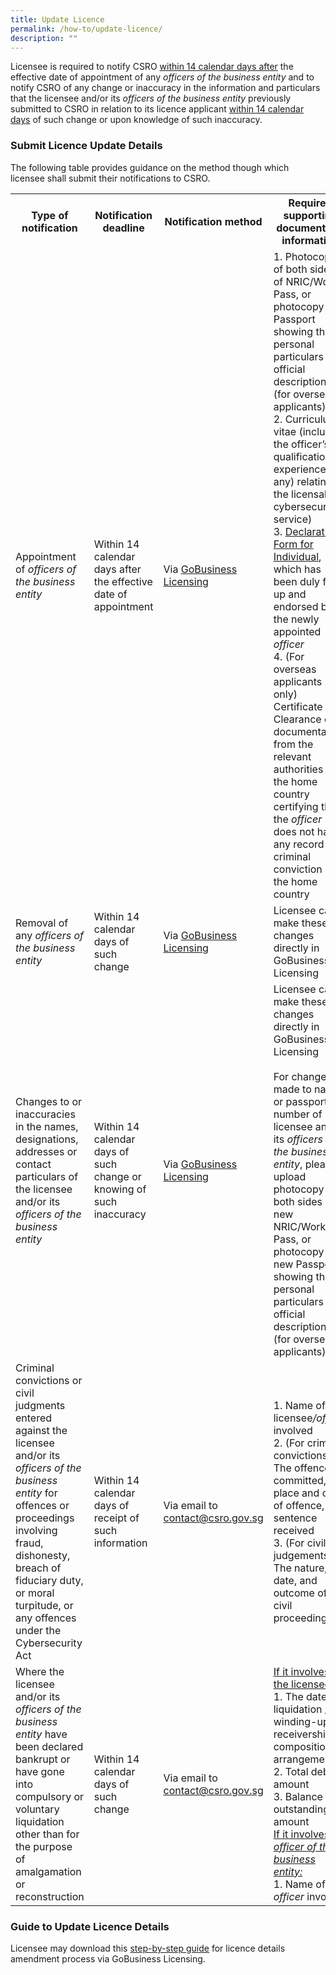 ```yaml
---
title: Update Licence
permalink: /how-to/update-licence/
description: ""
---
```

Licensee is required to notify CSRO <u>within 14 calendar days after</u> the effective date of appointment of any <i>officers of the business entity</i> and to notify CSRO of any change or inaccuracy in the information and particulars that the licensee and/or its <i>officers of the business entity</i> previously submitted to CSRO in relation to its licence applicant <u>within 14 calendar days</u> of such change or upon knowledge of such inaccuracy.

### Submit Licence Update Details
The following table provides guidance on the method though which licensee shall submit their notifications to CSRO.

<table>
<tbody><tr>
	<th width="20%"><b>Type of notification</b></th>
	<th width="20%"><b>Notification deadline</b></th>
	<th width="10%"><b>Notification method</b></th>
	<th width="50%"><b>Required supporting documents or information</b></th>
</tr>
<tr>
	<td>Appointment of <i>officers of the business entity</i></td>
<td>Within 14 calendar days after the effective date of appointment</td>
	<td>Via <a href="https://licence1.business.gov.sg/feportal/web/frontier/home">GoBusiness Licensing</a></td>
<td>1. Photocopy of both sides of NRIC/Work Pass, or photocopy of Passport showing the personal particulars and official descriptions (for overseas applicants)<br>2.	Curriculum vitae (including the officer’s qualification or experience (if any) relating to the licensable cybersecurity service)<br>3.	<a href="/files/Forms/Declaration%20Form%20for%20Individual.pdf" download>Declaration Form for Individual</a>, which has been duly filled up and endorsed by the newly appointed <i>officer</i><br>4.	(For overseas applicants only) Certificate of Clearance or documentation from the relevant authorities in the home country certifying that the <i>officer</i> does not have any record of criminal conviction in the home country
</td>
</tr>
<tr>
	<td>Removal of any <i>officers of the business entity</i></td>
<td>Within 14 calendar days of such change </td>
	<td>Via <a href="https://licence1.business.gov.sg/feportal/web/frontier/home">GoBusiness Licensing</a></td>
<td>Licensee can make these changes directly in GoBusiness Licensing
</td>
</tr>
<tr>
<td>Changes to or inaccuracies in the names, designations, addresses or contact particulars of the licensee and/or its <i>officers of the business entity</i></td>
<td>Within 14 calendar days of such change or knowing of such inaccuracy </td>
	<td>Via <a href="https://licence1.business.gov.sg/feportal/web/frontier/home">GoBusiness Licensing</a></td>
<td>Licensee can make these changes directly in GoBusiness Licensing<br><br>For changes made to name or passport number of licensee and/or its <i>officers of the business entity</i>, please upload photocopy of both sides of new NRIC/Work Pass, or photocopy of new Passport showing the personal particulars and official descriptions (for overseas applicants)
</td>
</tr>
<tr>
<td>Criminal convictions or civil judgments entered against the licensee and/or its <i>officers of the business entity</i> for offences or proceedings involving fraud, dishonesty, breach of fiduciary duty, or moral turpitude, or any offences under the Cybersecurity Act</td>
<td>Within 14 calendar days of receipt of such information</td>
	<td>Via email to <a href="mailto:contact@csro.gov.sg">contact@csro.gov.sg</a></td>
		<td>1.	Name of the licensee<i>/officer</i> involved<br>2.	(For criminal convictions) The offence committed, place and date of offence, and sentence received<br>3.	(For civil judgements) The nature, date, and outcome of the civil proceedings
</td>
</tr>
<tr>
	<td>Where the licensee and/or its <i>officers of the business entity</i> have been declared bankrupt or have gone into compulsory or voluntary liquidation other than for the purpose of amalgamation or reconstruction</td>
<td>Within 14 calendar days of such change</td>
<td>Via email to <a href="mailto:contact@csro.gov.sg">contact@csro.gov.sg</a></td>
	<td><u>If it involves the licensee:</u><br>
1.	The date of liquidation / winding-up / receivership / composition / arrangement<br>2.	Total debt amount<br>3.	Balance outstanding amount
		<br><u>If it involves an <i>officer of the business entity:</i></u>
		<br>1. Name of the <i>officer</i> involved
</td>
</tr></tbody></table>

### Guide to Update Licence Details

Licensee may download this <a href="/files/Guides/Guide%20to%20Update%20Licence%20Details.pdf" download>step-by-step guide</a> for licence details amendment process via GoBusiness Licensing.